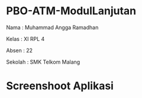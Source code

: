 # PBO-ATM-ModulLanjutan

Nama : Muhammad Angga Ramadhan

Kelas : XI RPL 4

Absen : 22

Sekolah : SMK Telkom Malang

# Screenshoot Aplikasi
